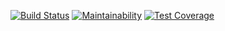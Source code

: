[![Build Status](https://travis-ci.org/AlexandrKoliukh/frontend-project-lvl3.svg?branch=master)](https://travis-ci.org/AlexandrKoliukh/frontend-project-lvl3)
[![Maintainability](https://api.codeclimate.com/v1/badges/d1567a1586a88ca27f1c/maintainability)](https://codeclimate.com/github/AlexandrKoliukh/frontend-project-lvl3/maintainability)
[![Test Coverage](https://api.codeclimate.com/v1/badges/d1567a1586a88ca27f1c/test_coverage)](https://codeclimate.com/github/AlexandrKoliukh/frontend-project-lvl3/test_coverage)
